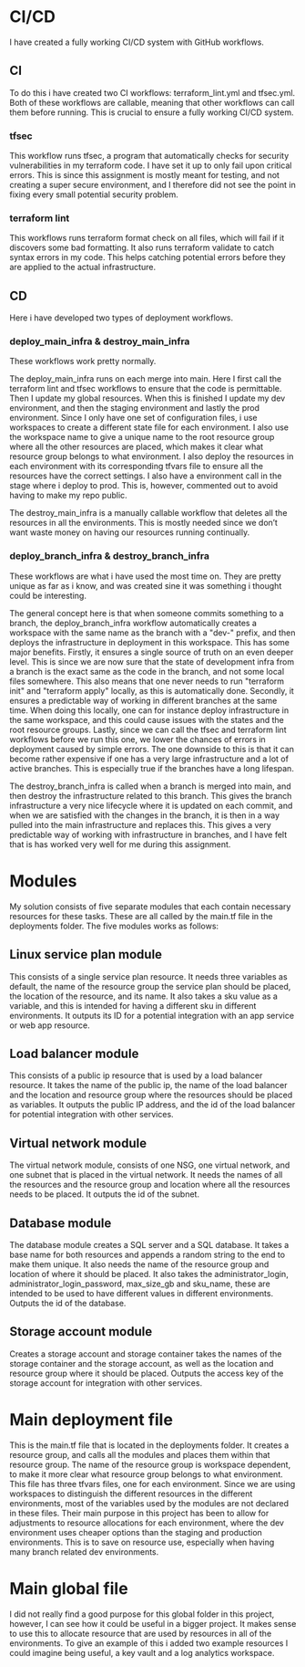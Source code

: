 # CI/CD

I have created a fully working CI/CD system with GitHub workflows.

## CI

To do this i have created two CI workflows: terraform_lint.yml and tfsec.yml. Both of these workflows are callable, meaning that other workflows can call them before running. This is crucial to ensure a fully working CI/CD system.

### tfsec

This workflow runs tfsec, a program that automatically checks for security vulnerabilities in my terraform code. I have set it up to only fail upon critical errors. This is since this assignment is mostly meant for testing, and not creating a super secure environment, and I therefore did not see the point in fixing every small potential security problem.

### terraform lint

This workflows runs terraform format check on all files, which will fail if it discovers some bad formatting. It also runs terraform validate to catch syntax errors in my code. This helps catching potential errors before they are applied to the actual infrastructure.

## CD

Here i have developed two types of deployment workflows.

### deploy_main_infra & destroy_main_infra

These workflows work pretty normally.

The deploy_main_infra runs on each merge into main. Here I first call the terraform lint and tfsec workflows to ensure that the code is permittable. Then I update my global resources. When this is finished I update my dev environment, and then the staging environment and lastly the prod environment. Since I only have one set of configuration files, i use workspaces to create a different state file for each environment. I also use the workspace name to give a unique name to the root resource group where all the other resources are placed, which makes it clear what resource group belongs to what environment. I also deploy the resources in each environment with its corresponding tfvars file to ensure all the resources have the correct settings. I also have a environment call in the stage where i deploy to prod. This is, however, commented out to avoid having to make my repo public.

The destroy_main_infra is a manually callable workflow that deletes all the resources in all the environments. This is mostly needed since we don’t want waste money on having our resources running continually.

### deploy_branch_infra & destroy_branch_infra

These workflows are what i have used the most time on. They are pretty unique as far as i know, and was created sine it was something i thought could be interesting.

The general concept here is that when someone commits something to a branch, the deploy_branch_infra workflow automatically creates a workspace with the same name as the branch with a "dev-" prefix, and then deploys the infrastructure in deployment in this workspace. This has some major benefits. Firstly, it ensures a single source of truth on an even deeper level. This is since we are now sure that the state of development infra from a branch is the exact same as the code in the branch, and not some local files somewhere. This also means that one never needs to run "terraform init" and "terraform apply" locally, as this is automatically done. Secondly, it ensures a predictable way of working in different branches at the same time. When doing this locally, one can for instance deploy infrastructure in the same workspace, and this could cause issues with the states and the root resource groups. Lastly, since we can call the tfsec and terraform lint workflows before we run this one, we lower the chances of errors in deployment caused by simple errors. The one downside to this is that it can become rather expensive if one has a very large infrastructure and a lot of active branches. This is especially true if the branches have a long lifespan.

The destroy_branch_infra is called when a branch is merged into main, and then destroy the infrastructure related to this branch. This gives the branch infrastructure a very nice lifecycle where it is updated on each commit, and when we are satisfied with the changes in the branch, it is then in a way pulled into the main infrastructure and replaces this. This gives a very predictable way of working with infrastructure in branches, and I have felt that is has worked very well for me during this assignment.

# Modules

My solution consists of five separate modules that each contain necessary resources for these tasks. These are all called by the main.tf file in the deployments folder. The five modules works as follows:

## Linux service plan module

This consists of a single service plan resource. It needs three variables as default, the name of the resource group the service plan should be placed, the location of the resource, and its name. It also takes a sku value as a variable, and this is intended for having a different sku in different environments. It outputs its ID for a potential integration with an app service or web app resource.

## Load balancer module

This consists of a public ip resource that is used by a load balancer resource. It takes the name of the public ip, the name of the load balancer and the location and resource group where the resources should be placed as variables. It outputs the public IP address, and the id of the load balancer for potential integration with other services.

## Virtual network module

The virtual network module, consists of one NSG, one virtual network, and one subnet that is placed in the virtual network. It needs the names of all the resources and the resource group and location where all the resources needs to be placed. It outputs the id of the subnet.

## Database module

The database module creates a SQL server and a SQL database. It takes a base name for both resources and appends a random string to the end to make them unique. It also needs the name of the resource group and location of where it should be placed. It also takes the administrator_login, administrator_login_password, max_size_gb and sku_name, these are intended to be used to have different values in different environments. Outputs the id of the database.

## Storage account module

Creates a storage account and storage container takes the names of the storage container and the storage account, as well as the location and resource group where it should be placed. Outputs the access key of the storage account for integration with other services.

# Main deployment file

This is the main.tf file that is located in the deployments folder. It creates a resource group, and calls all the modules and places them within that resource group. The name of the resource group is workspace dependent, to make it more clear what resource group belongs to what environment. This file has three tfvars files, one for each environment. Since we are using workspaces to distinguish the different resources in the different environments, most of the variables used by the modules are not declared in these files. Their main purpose in this project has been to allow for adjustments to resource allocations for each environment, where the dev environment uses cheaper options than the staging and production environments. This is to save on resource use, especially when having many branch related dev environments.

# Main global file

I did not really find a good purpose for this global folder in this project, however, I can see how it could be useful in a bigger project. It makes sense to use this to allocate resource that are used by resources in all of the environments. To give an example of this i added two example resources I could imagine being useful, a key vault and a log analytics workspace.

